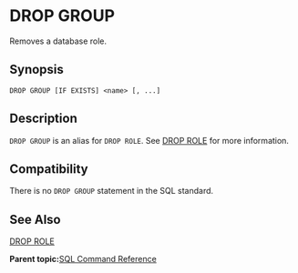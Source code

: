 # DROP GROUP 

Removes a database role.

## Synopsis 

``` {#sql_command_synopsis}
DROP GROUP [IF EXISTS] <name> [, ...]
```

## Description 

`DROP GROUP` is an alias for `DROP ROLE`. See [DROP ROLE](DROP_ROLE.html) for more information.

## Compatibility 

There is no `DROP GROUP` statement in the SQL standard.

## See Also 

[DROP ROLE](DROP_ROLE.html)

**Parent topic:**[SQL Command Reference](../sql_commands/sql_ref.html)

